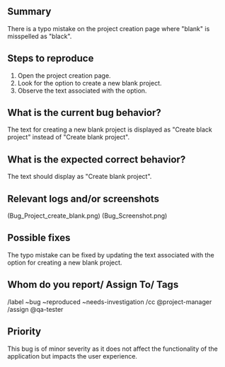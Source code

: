 ## Summary 
There is a typo mistake on the project creation page where "blank" is misspelled as "black".

## Steps to reproduce
1. Open the project creation page.
2. Look for the option to create a new blank project.
3. Observe the text associated with the option.

## What is the current bug behavior?
The text for creating a new blank project is displayed as "Create black project" instead of "Create blank project".

## What is the expected correct behavior?
The text should display as "Create blank project".

## Relevant logs and/or screenshots
(Bug_Project_create_blank.png)
(Bug_Screenshot.png)

## Possible fixes
The typo mistake can be fixed by updating the text associated with the option for creating a new blank project.

## Whom do you report/ Assign To/ Tags
/label ~bug ~reproduced ~needs-investigation 
/cc @project-manager 
/assign @qa-tester

## Priority
This bug is of minor severity as it does not affect the functionality of the application but impacts the user experience.

